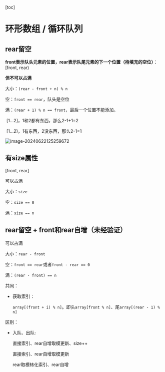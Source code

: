 [toc]

# 环形数组 / 循环队列

## rear留空

**front表示队头元素的位置，rear表示队尾元素的下一个位置（待填充的空位）**：[front, rear)

**但不可以占满**

大小：`(rear - front + n) % n`

空：`front == rear`，队头是空位

满：`(rear + 1) % n == front`，最后一个位置不能添加。

​	[1...2]，1和2都有东西，那么2-1+1=2

​	[1...2)，1有东西，2没东西，那么2-1=1

![image-20240622125259672](https://cdn.jsdelivr.net/gh/sword4869/pic1@main/images/202406221252728.png)

## 有size属性

[front, rear]

可以占满

大小：`size`

空：`size == 0`

满：`size == n`

## rear留空 + front和rear自增（未经验证）

可以占满

大小：`rear - front`

空：`front == rear`或者`front - rear == 0`

满：`(rear - front) == n`

共同：
- 获取索引：
  
    `array[(front + i) % n]`。即头`array[front % n]`、尾`array[(rear - 1) % n]`

区别：

- 入队、出队: 
  
    直接索引、rear自增取模更新、size++

    直接索引、rear自增取模更新

    rear取模转化索引、rear自增

